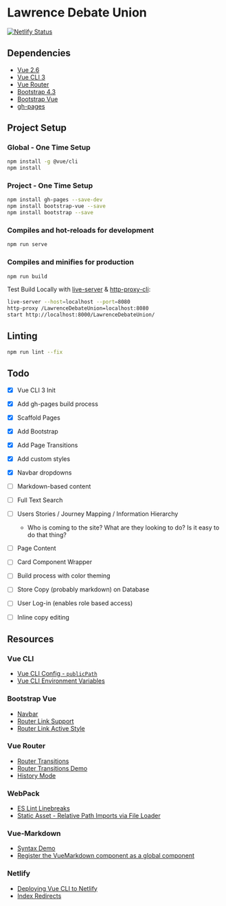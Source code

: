 # Lawrence Debate Union

[![Netlify Status](https://api.netlify.com/api/v1/badges/e6cd1aba-79fc-476a-92d8-c5f7634b910d/deploy-status)](https://app.netlify.com/sites/ldu/deploys)

## Dependencies

* [Vue 2.6](https://vuejs.org/)
* [Vue CLI 3](https://cli.vuejs.org/guide/creating-a-project.html#vue-create)
* [Vue Router](https://router.vuejs.org/)
* [Bootstrap 4.3](https://getbootstrap.com/docs/4.3/getting-started/introduction/)
* [Bootstrap Vue](https://bootstrap-vue.js.org/)
* [gh-pages](https://www.npmjs.com/package/gh-pages)

## Project Setup

### Global - One Time Setup

```bash
npm install -g @vue/cli
npm install
```

### Project - One Time Setup

```bash
npm install gh-pages --save-dev
npm install bootstrap-vue --save
npm install bootstrap --save
```

### Compiles and hot-reloads for development

```bash
npm run serve
```

### Compiles and minifies for production

```bash
npm run build
```

Test Build Locally with [live-server](https://www.npmjs.com/package/live-server) & [http-proxy-cli](https://www.npmjs.com/package/http-proxy-cli):

```bash
live-server --host=localhost --port=8080
http-proxy /LawrenceDebateUnion=localhost:8080
start http://localhost:8000/LawrenceDebateUnion/
```

## Linting

```bash
npm run lint --fix
```

## Todo

* [x] Vue CLI 3 Init
* [x] Add gh-pages build process
* [x] Scaffold Pages
* [x] Add Bootstrap
* [x] Add Page Transitions
* [x] Add custom styles
* [x] Navbar dropdowns
* [ ] Markdown-based content
* [ ] Full Text Search
* [ ] Users Stories / Journey Mapping / Information Hierarchy
  * Who is coming to the site?  What are they looking to do?  Is it easy to do that thing?
* [ ] Page Content
* [ ] Card Component Wrapper
* [ ] Build process with color theming
* [ ] Store Copy (probably markdown) on Database
* [ ] User Log-in (enables role based access)
* [ ] Inline copy editing


## Resources

### Vue CLI

* [Vue CLI Config - `publicPath`](https://cli.vuejs.org/config/#publicpath)
* [Vue CLI Environment Variables](https://cli.vuejs.org/guide/mode-and-env.html#modes)

### Bootstrap Vue

* [Navbar](https://bootstrap-vue.js.org/docs/components/navbar)
* [Router Link Support](https://bootstrap-vue.js.org/docs/reference/router-links/)
* [Router Link Active Style](https://stackoverflow.com/questions/46083220/how-to-vuejs-router-link-active-style)

### Vue Router

* [Router Transitions](https://router.vuejs.org/guide/advanced/transitions.html#per-route-transition)
* [Router Transitions Demo](https://markus.oberlehner.net/blog/vue-router-page-transitions/)
* [History Mode](https://router.vuejs.org/guide/essentials/history-mode.html)

### WebPack

* [ES Lint Linebreaks](https://stackoverflow.com/a/44662845/1366033)
* [Static Asset - Relative Path Imports via File Loader](https://cli.vuejs.org/guide/html-and-static-assets.html#static-assets-handling)

### Vue-Markdown

* [Syntax Demo](https://miaolz123.github.io/vue-markdown/)
* [Register the VueMarkdown component as a global component](https://github.com/miaolz123/vue-markdown/issues/61)
### Netlify

* [Deploying Vue CLI to Netlify](https://cli.vuejs.org/guide/deployment.html#netlify)
* [Index Redirects](https://www.netlify.com/docs/redirects/#rewrites-and-proxying)